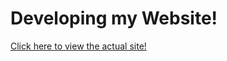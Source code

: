 <H1>Developing my Website!</H1>
<a href="tylerdeal.net/hub.html">Click here to view the actual site!</a>
